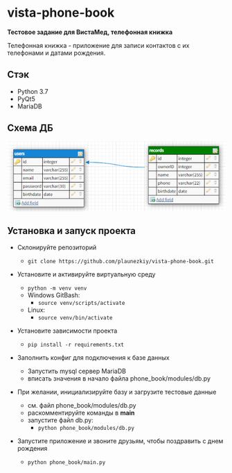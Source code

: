 # vista-phone-book
**Тестовое задание для ВистаМед, телефонная книжка**

Телефонная книжка - приложение для записи контактов 
с их телефонами и датами рождения.

## Стэк
* Python 3.7
* PyQt5
* MariaDB

## Схема ДБ
![схема](https://github.com/plaunezkiy/vista-phone-book/blob/main/db_schema.PNG)

## Установка и запуск проекта
* Склонируйте репозиторий
    * ```git clone https://github.com/plaunezkiy/vista-phone-book.git```
    

* Установите и активируйте виртуальную среду
    * ```python -m venv venv```
    * Windows GitBash:
        * ```source venv/scripts/activate```
    * Linux:
        * ```source venv/bin/activate```
    

* Установите зависимости проекта
    * ```pip install -r requirements.txt```
    

* Заполнить конфиг для подключения к базе данных
    * Запустить mysql сервер MariaDB
    * вписать значения в начало файла phone_book/modules/db.py


* При желании, инициализируйте базу и загрузите тестовые данные
    * см. файл phone_book/modules/db.py
    * раскомментируйте команды в __main__
    * запустите файл db.py:
        * ```python phone_book/modules/db.py```
    

* Запустите приложение и звоните друзьям, чтобы поздравить с днем рождения
    * ```python phone_book/main.py```
